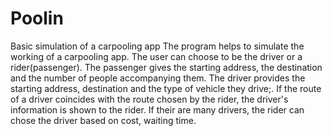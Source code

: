 # Poolin
Basic simulation of a carpooling app
The program helps to simulate the working of a carpooling app. The user can choose to be the driver or a rider(passenger).
The passenger gives the starting address, the destination and the number of people accompanying them.
The driver provides the starting address, destination and the type of vehicle they drive;.
If the route of a driver coincides with the route chosen by the rider, the driver's information is shown to the rider. If their are many drivers, the rider can chose the driver based on cost, waiting time.
